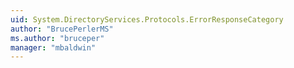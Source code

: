 ```yaml
---
uid: System.DirectoryServices.Protocols.ErrorResponseCategory
author: "BrucePerlerMS"
ms.author: "bruceper"
manager: "mbaldwin"
---
```

